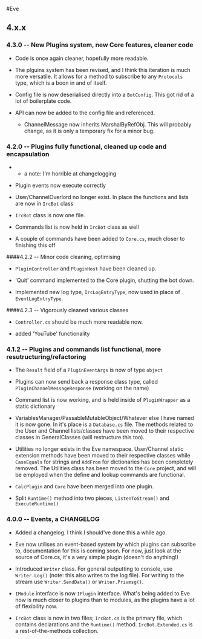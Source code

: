 #Eve

## 4.x.x

### 4.3.0 -- New Plugins system, new Core features, cleaner code

 - Code is once again cleaner, hopefully more readable.

 - The plguins system has been revised, and I think this iteration is much more versatile. It allows for a method to subscribe to any `Protocols` type, which is a boon in and of itself.

 - Config file is now deserialised directly into a `BotConfig`. This got rid of a lot of boilerplate code.

 - API can now be added to the config file and referenced.

   * ChannelMessage now inherits MarshalByRefObj. This will probably change, as it is only a temporary fix for a minor bug.

### 4.2.0 -- Plugins fully functional, cleaned up code and encapsulation

 - * a note: I'm horrible at changelogging

 - Plugin events now execute correctly

 - User/ChannelOverlord no longer exist. In place the functions and lists are now in `IrcBot` class

 - `IrcBot` class is now one file.

 - Commands list is now held in `IrcBot` class as well

 - A couple of commands have been added to `Core.cs`, much closer to finishing this off

####4.2.2 -- Minor code cleaning, optimising

 - `PluginController` and `PluginHost` have been cleaned up.

 - 'Quit' command implemented to the Core plugin, shutting the bot down.
 
 - Implemented new log type, `IrcLogEntryType`, now used in place of `EventLogEntryType`.

####4.2.3 -- Vigorously cleaned various classes

 - `Controller.cs` should be much more readable now.

 - added 'YouTube' functionality

### 4.1.2 -- Plugins and commands list functional, more resutructuring/refactoring

 - The `Result` field of a `PluginEventArgs` is now of type `object`
 
 - Plugins can now send back a response class type, called `PluginChannelMessageResponse` (working on the name)
 
 - Command list is now working, and is held inside of `PluginWrapper` as a static dictionary
 
 - VariablesManager/PassableMutableObject/Whatever else I have named it is now gone. In it's place is a `Database.cs` file. The methods related to the User and Channel lists/classes have been moved to their respective classes in GeneralClasses (will restructure this too).
 
 - Utilities no longer exists in the Eve namespace. User/Channel static extension methods have been moved to their respective classes while `CaseEquals` for strings and `AddFrom` for dictionaries has been completely removed. The Utilities class has been moved to the `Core` project, and will be employed when the define and lookup commands are functional.
 
 - `CalcPlugin` and `Core` have been merged into one plugin.
 
 - Split `Runtime()` method into two pieces, `ListenToStream()` and `ExecuteRuntime()`

### 4.0.0 -- Events, a CHANGELOG

 - Added a changelog. I think I should've done this a while ago.

 - Eve now utilises an event-based system by which plugins can subscribe to, documentation for this is coming soon. For now, just look at the source of Core.cs, it's a very simple plugin (doesn't do anything!)

 - Introduced `Writer` class. For general outputting to console, use `Writer.Log()` (note: this also writes to the log file). For writing to the stream use `Writer.SendData()` or `Writer.Privmsg()`.

 - `IModule` interface is now `IPlugin` interface. What's being added to Eve now is much closer to plugins than to modules, as the plugins have a lot of flexibility now.

 - `IrcBot` class is now in two files; `IrcBot.cs` is the primary file, which contains declarations and the `Runtime()` method. `IrcBot.Extended.cs` is a rest-of-the-methods collection.
